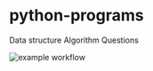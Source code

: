 # python-programs
Data structure Algorithm Questions

![example workflow](https://github.com/abhilashgcp/python-programs/actions/workflows/test.yml/badge.svg)
